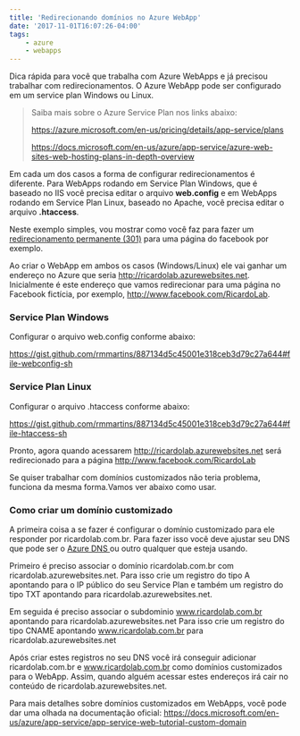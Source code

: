 ```yaml
---
title: 'Redirecionando domínios no Azure WebApp'
date: '2017-11-01T16:07:26-04:00'
tags:
    - azure
    - webapps
---
```


Dica rápida para você que trabalha com Azure WebApps e já precisou trabalhar com redirecionamentos. O Azure WebApp pode ser configurado em um service plan Windows ou Linux.

> Saiba mais sobre o Azure Service Plan nos links abaixo:
> 
> <https://azure.microsoft.com/en-us/pricing/details/app-service/plans>
> 
> <https://docs.microsoft.com/en-us/azure/app-service/azure-web-sites-web-hosting-plans-in-depth-overview>

Em cada um dos casos a forma de configurar redirecionamentos é diferente. Para WebApps rodando em Service Plan Windows, que é baseado no IIS você precisa editar o arquivo **web.config** e em WebApps rodando em Service Plan Linux, baseado no Apache, você precisa editar o arquivo **.htaccess**.

Neste exemplo simples, vou mostrar como você faz para fazer um [redirecionamento permanente (301)](https://pt.wikipedia.org/wiki/HTTP_301) para uma página do facebook por exemplo.

Ao criar o WebApp em ambos os casos (Windows/Linux) ele vai ganhar um endereço no Azure que seria http://ricardolab.azurewebsites.net. Inicialmente é este endereço que vamos redirecionar para uma página no Facebook fictícia, por exemplo, http://www.facebook.com/RicardoLab.

### Service Plan Windows

Configurar o arquivo web.config conforme abaixo:

https://gist.github.com/rmmartins/887134d5c45001e318ceb3d79c27a644#file-webconfig-sh

### Service Plan Linux

Configurar o arquivo .htaccess conforme abaixo:

https://gist.github.com/rmmartins/887134d5c45001e318ceb3d79c27a644#file-htaccess-sh

Pronto, agora quando acessarem http://ricardolab.azurewebsites.net será redirecionado para a página http://www.facebook.com/RicardoLab

Se quiser trabalhar com domínios customizados não teria problema, funciona da mesma forma.Vamos ver abaixo como usar.

### Como criar um domínio customizado

A primeira coisa a se fazer é configurar o domínio customizado para ele responder por ricardolab.com.br. Para fazer isso você deve ajustar seu DNS que pode ser o [Azure DNS ](https://docs.microsoft.com/pt-br/azure/dns/dns-overview)ou outro qualquer que esteja usando.

Primeiro é preciso associar o domínio ricardolab.com.br com ricardolab.azurewebsites.net. Para isso crie um registro do tipo A apontando para o IP público do seu Service Plan e também um registro do tipo TXT apontando para ricardolab.azurewebsites.net.

Em seguida é preciso associar o subdominio www.ricardolab.com.br apontando para ricardolab.azurewebsites.net Para isso crie um registro do tipo CNAME apontando www.ricardolab.com.br para ricardolab.azurewebsites.net

Após criar estes registros no seu DNS você irá conseguir adicionar ricardolab.com.br e www.ricardolab.com.br como domínios customizados para o WebApp. Assim, quando alguém acessar estes endereços irá cair no conteúdo de ricardolab.azurewebsites.net.

Para mais detalhes sobre domínios customizados em WebApps, você pode dar uma olhada na documentação oficial: [https://docs.microsoft.com/en-us/azure/app-service/app-service-web-tutorial-custom-domain ](https://docs.microsoft.com/en-us/azure/app-service/app-service-web-tutorial-custom-domain)
